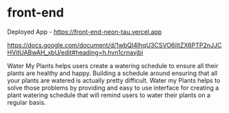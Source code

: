 # front-end
Deployed App - 
https://front-end-neon-tau.vercel.app


https://docs.google.com/document/d/1wbQI4IhqU3CSVO6iItZX6PTP2nJJCHVitUABwAH_xbU/edit#heading=h.hvn1crnavjbi


Water My Plants helps users create a watering schedule to ensure all their plants are healthy and happy.
Building a schedule around ensuring that all your plants are watered is actually pretty difficult. Water my Plants helps to solve those problems by providing and easy to use interface for creating a plant watering schedule that will remind users to water their plants on a regular basis.

